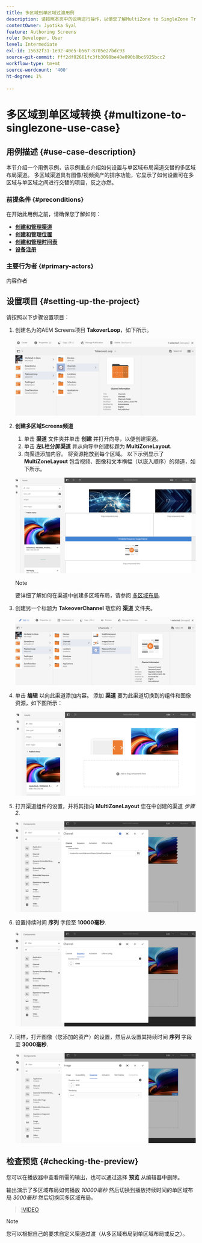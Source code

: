 ```yaml
---
title: 多区域到单区域过渡用例
description: 请按照本页中的说明进行操作，以便您了解MultiZone to SingleZone Transitions用例。
contentOwner: Jyotika Syal
feature: Authoring Screens
role: Developer, User
level: Intermediate
exl-id: 15632f31-1e92-40e5-b567-8705e27bdc93
source-git-commit: fff2df02661fc3fb3098be40e090b8bc6925bcc2
workflow-type: tm+mt
source-wordcount: '400'
ht-degree: 1%

---
```


# 多区域到单区域转换 {#multizone-to-singlezone-use-case}

## 用例描述 {#use-case-description}

本节介绍一个用例示例，该示例重点介绍如何设置与单区域布局渠道交替的多区域布局渠道。 多区域渠道具有图像/视频资产的排序功能，它显示了如何设置可在多区域与单区域之间进行交替的项目，反之亦然。

### 前提条件 {#preconditions}

在开始此用例之前，请确保您了解如何：

* **[创建和管理渠道](managing-channels.md)**
* **[创建和管理位置](managing-locations.md)**
* **[创建和管理时间表](managing-schedules.md)**
* **[设备注册](device-registration.md)**

### 主要行为者 {#primary-actors}

内容作者

## 设置项目 {#setting-up-the-project}

请按照以下步骤设置项目：

1. 创建名为的AEM Screens项目 **TakoverLoop**，如下所示。

   ![资产](assets/mz-to-sz1.png)


1. **创建多区域Screens频道**

   1. 单击 **渠道** 文件夹并单击 **创建** 并打开向导，以便创建渠道。
   1. 单击 **左L栏分屏渠道** 并从向导中创建标题为 **MultiZoneLayout**.
   1. 向渠道添加内容。 将资源拖放到每个区域。 以下示例显示了 **MultiZoneLayout** 包含视频、图像和文本横幅（以嵌入顺序）的频道，如下所示。

   ![资产](assets/mz-to-sz2.png)

   >[!NOTE]
   >
   >要详细了解如何在渠道中创建多区域布局，请参阅 [多区域布局](multi-zone-layout-aem-screens.md).


1. 创建另一个标题为 **TakeoverChannel** 敬您的 **渠道** 文件夹。

   ![资产](assets/mz-to-sz3.png)

1. 单击 **编辑** 以向此渠道添加内容。 添加 **渠道** 要为此渠道切换到的组件和图像资源，如下图所示：

   ![资产](assets/mz-to-sz4.png)

1. 打开渠道组件的设置，并将其指向 **MultiZoneLayout** 您在中创建的渠道 *步骤2*.

   ![资产](assets/mz-to-sz5.png)

1. 设置持续时间 **序列** 字段至 **10000毫秒**.

   ![资产](assets/mz-to-sz6.png)

1. 同样，打开图像（您添加的资产）的设置，然后从设置其持续时间 **序列** 字段至 **3000毫秒**.

   ![资产](assets/mz-to-sz7.png)

## 检查预览 {#checking-the-preview}

您可以在播放器中查看所需的输出，也可以通过选择 **预览** 从编辑器中删除。

输出演示了多区域布局如何播放 *10000毫秒* 然后切换到播放持续时间的单区域布局 *3000毫秒* 然后切换回多区域布局。

>[!VIDEO](https://video.tv.adobe.com/v/30366)

>[!NOTE]
>
>您可以根据自己的要求自定义渠道过渡（从多区域布局到单区域布局或反之）。
